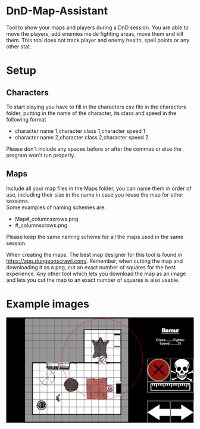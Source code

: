 # DnD-Map-Assistant
Tool to show your maps and players during a DnD session. You are able to move the players, add enemies inside fighting areas, move them and kill them. This tool does not track player and enemy health, spell points or any other stat.

# Setup

## Characters
To start playing you have to fill in the characters csv file in the characters folder, putting in the name of the character, its class and speed in the following format
- character name 1,character class 1,character speed 1
- character name 2,character class 2,character speed 2  

Please don't include any spaces before or after the commas or else the program won't run properly.

## Maps
Include all your map files in the Maps folder, you can name them in order of use, including their size in the name in case you reuse the map for other sessions.  
Some examples of naming schemes are:
- Map#_columnsxrows.png
- #_columnsxrows.png  

Please keep the same naming scheme for all the maps used in the same session.  

When creating the maps, The best map designer for this tool is found in https://app.dungeonscrawl.com/. Remember, when cutting the map and downloading it as a png, cut an exact number of squares for the best experience. Any other tool which lets you download the map as an image and lets you cut the map to an exact number of squares is also usable.

# Example images
![Image 1](./Markdown%20Images/Image%201.png)
